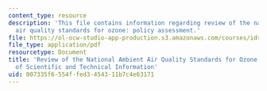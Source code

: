 ```yaml
---
content_type: resource
description: 'This file contains information regarding review of the national ambient
  air quality standards for ozone: policy assessment.'
file: https://ol-ocw-studio-app-production.s3.amazonaws.com/courses/ids-410j-modeling-and-assessment-for-policy-spring-2013/007335f6554ffed3454311b7c4e63171_MITESD_864S13_Rdng_NatAmbt.pdf
file_type: application/pdf
resourcetype: Document
title: 'Review of the National Ambient Air Quality Standards for Ozone: Policy Assessment
  of Scientific and Technical Information'
uid: 007335f6-554f-fed3-4543-11b7c4e63171
---
```

